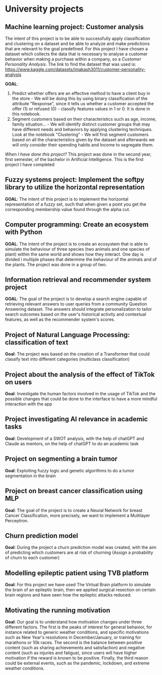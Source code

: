# University projects

## Machine learning project: Customer analysis
The intent of this project is to be able to successfully apply classification and clustering on a dataset and be able to analyze and make predictions that are relevant to the goal predefined.
For this project I have chosen a dataset which collects the data that is necessary to analyse a customer behavior when making a purchase within a company, so a *Customer Personality Analysis*.
The link to find the dataset that was used is:
https://www.kaggle.com/datasets/imakash3011/customer-personality-analysis

**GOAL**: 
1. Predict whether offers are an effective method to have a client buy in the store - We will be doing this by using binary classification of the attribute "Response", since it tells us whether a customer accepted the offer (1) or refused (0) - classify features values in 1 or 0. It is done in this notebook.
2. Segment customers based on their characteristics such as age, income, family situation... -  We will identify distinct customer groups that may have different needs and behaviors by applying clustering techniques. Look at the notebook "Clustering" - We will first segment customers based on all the characteristics given by the dataset and afterwards we will only consider their spending habits and Income to segregate them.

*When I have done this project?* This project was done in the second year, first semester, of the bachelor in Artificial Intelligence. This is the first project I have completed

## Fuzzy systems project: Implement the softpy library to utilize the horizontal representation
**GOAL**: 
The intent of this project is to implement the horizontal representation of a fuzzy set, such that when given a point you get the corresponding membership value found through the alpha cut.

## Computer programming: Create an ecosystem with Python
**GOAL**: 
The intent of the project is to create an ecosystem that is able to simulate the behaviour of three species (two animals and one species of plant) within the same world and shows how they interact. One day is divided i multiple phases that determine the behaviour of the animals and of the plants.
The project was done in a group of two.

## Information retrieval and recommender system project
**GOAL**:
The goal of the project is to develop a search engine capable of retrieving relevant answers to user queries from a community Question Answering dataset. The answers should integrate personalization to tailor search outcomes based on the user's historical activity and contextual features, as well as the recommender system's scores.

## Project of Natural Language Processing: classification of text
**Goal**:
The project was based on the creation of a Transformer that could classify text into different categories (multiclass classification)

## Project about the analysis of the effect of TikTok on users
**Goal**:
Investigate the human factors involved in the usage of TikTok and the possible changes that could be done to the interface to have a more mindful interaction with the app

## Project investigating AI relevance in academic tasks
**Goal**:
Development of a SWOT analysis, with the help of chatGPT and Claude as mentors, on the help of chatGPT to do an academic task

## Project on segmenting a brain tumor
**Goal**: 
Exploiting fuzzy logic and genetic algorithms to do a tumor segmentation in the brain

## Project on breast cancer classification using MLP
**Goal**:
The goal of the project is to create a Neural Network for breast Cancer Classification, more precisely, we want to implement a Multilayer Perceptron.

## Churn prediction model
**Goal**:
During the project a churn prediction model was created, with the aim of predicting which customers are at risk of churning (Assign a probability of churn to each customer)

## Modelling epileptic patient using TVB platform
**Goal**:
For this project we have used The Virtual Brain platform to simulate the brain of an epileptic brain, then we applied surgical resection on certain brain regions and have seen how the epileptic attacks reduced.

## Motivating the running motivation
**Goal**:
Our goal is to understand how motivation changes under three different factors. 
The first is the peaks of interest for general behavior, for instance related to generic weather conditions, and specific motivations such as New Year's resolutions in December/January, or training for marathons or 10k races. 
The second is the balance between positive content (such as sharing achievements and satisfaction) and negative content (such as injuries and fatigue), since users will have higher motivation if the reward is known to be positive. 
Finally, the third reason could be external events, such as the pandemic, lockdown, and extreme weather conditions.
